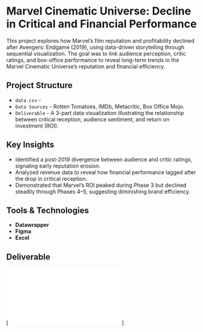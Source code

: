 # Marvel Cinematic Universe: Decline in Critical and Financial Performance
This project explores how Marvel’s film reputation and profitability declined after Avengers: Endgame (2019), using data-driven storytelling through sequential visualization. The goal was to link audience perception, critic ratings, and box-office performance to reveal long-term trends in the Marvel Cinematic Universe’s reputation and financial efficiency.

## Project Structure
- `data.csv` -
- `Data Sources` - Rotten Tomatoes, IMDb, Metacritic, Box Office Mojo.
- `Deliverable` - A 3-part data visualization illustrating the relationship between critical reception, audience sentiment, and return on investment (ROI).

## Key Insights
- Identified a post-2019 divergence between audience and critic ratings, signaling early reputation erosion.
- Analyzed revenue data to reveal how financial performance lagged after the drop in critical reception.
- Demonstrated that Marvel’s ROI peaked during Phase 3 but declined steadily through Phases 4–5, suggesting diminishing brand efficiency.
  
## Tools & Technologies
 - **Datawrapper** 
- **Figma**
- **Excel**

## Deliverable 
[![visualization](chart_essay.pdf)]


